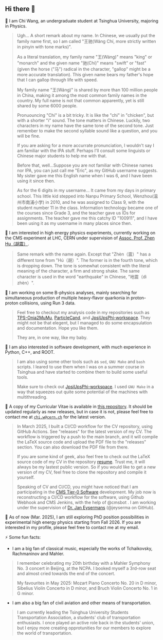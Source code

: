 ## Hi there 👋

<!--
**Eric100911/Eric100911** is a ✨ _special_ ✨ repository because its `README.md` (this file) appears on your GitHub profile.

Here are some ideas to get you started:

- 🔭 I’m currently working on ...
- 🌱 I’m currently learning ...
- 👯 I’m looking to collaborate on ...
- 🤔 I’m looking for help with ...
- 💬 Ask me about ...
- 📫 How to reach me: ...
- 😄 Pronouns: ...
- ⚡ Fun fact: ...
-->

🌱 I am Chi Wang, an undergraduate student at Tsinghua University, majoring in Physics.

> Ugh... A short remark about my name. In Chinese, we usually put the family name first, so I am called "王驰(Wáng Chí, more strictly written in pinyin with tone marks)".
>
> As a literal translation, my family name "王(Wáng)" means "king" or "monarch" and the given name "驰(Chí)" means "swift" or "fast" (given the horse ("马") radical in the character, "gallop" might be a more accurate translation). This given name bears my father's hope that I can gallop through life with speed.
>
> My family name "王(Wáng)" is shared by more than 100 million people in China, making it among the most common family names in the country. My full name is not that common apparently, yet is still shared by some 6000 people.
>
> Pronuouncing "Chi" is a bit tricky. It is like the "chi" in "chicken", but with a shorter "i" sound. The tone matters in Chinese. Luckily, two characters in my name have the same tone of the second tone. Just remember to make the second syllable sound like a question, and you will be fine.
>
> If you are asking for a more accurrate pronunciation, I wouldn't say I am familiar with the IPA stuff. Perhaps I'll consult some linguists or Chinese major students to help me with that.
>
> Before that, well...Suppose you are not familiar with Chinese names nor IPA, you can just call me "Eric", as my GitHub username suggests. My sister gave me this English name when I was 6, and I have been using it since then.
>
> As for the 6 digits in my username... It came from my days in primary school. This little kid stepped into Nanpu Primary School, Wenzhou(温州市南浦小学) in 2010, and he was assigned to Class 9, with the student number 11 in the class. Information technology became one of the courses since Grade 3, and the teacher gave us IDs for assignments. The teacher gave me this catchy ID "100911", and I have been using it as my username in many places since then.

🎇 I am interested in high energy physics experiments, currently working on the CMS experiment at LHC, CERN under supervision of [Assoc. Prof. Zhen Hu（胡震）](https://www.phys.tsinghua.edu.cn/info/1097/4462.htm).

> Same remark with the name again. Except that "Zhèn（震）" has a different tone from "Hú（胡）". The former is in the fourth tone, which is dropping down. The tone is somewhat consistent with the literal meaning of the character, a firm and strong shake. The same character is used in the word "earthquake" in Chinese, "地震（dì zhèn）".

🔭 I am working on some B-physics analyses, mainly searching for simultaneous production of multiple heavy-flavor quarkonia in proton-proton collisions, using Run 3 data.

> Feel free to checkout my analysis code in my repositories such as [TPS-Onia2MuMu](https://github.com/Eric100911/TPS-Onia2MuMu), [ParticleCand](https://github.com/Eric100911/ParticleCand), and [JpsiUpsPhi-workspace](https://github.com/Eric100911/JpsiUpsPhi-workspace). They might not be that elegent, but I managed to do some encapsulation and documentation. Hope you like them.
>
> They are, in one way, like my baby.

🤖 I am also interested in software development, with much experience in Python, C++, and ROOT.

> I am also using some other tools such as `sed`, `GNU Make` and `bash` scripts. I leared to use them when I was on a summer course in Tsinghua and have started to combine them to build some useful tools. 
>
> Make sure to check out [JpsiUpsPhi-workspace](https://github.com/Eric100911/JpsiUpsPhi-workspace). I used `GNU Make` in a way that squeezes out quite some potential of the machines with multithreading. 

📝 A copy of my Curricular Vitae is available in [this repository](https://github.com/Eric100911/resume). It should be updated regularly as new releases, but in case it is not, please feel free to contact me at [`chi.w@cern.ch`](chi.w@cern.ch) for the latest version.

 
> In March 2025, I built a CI/CD workflow for the CV repository, using GitHub Actions. See "releases" for the latest version of my CV. The workflow is triggered by a push to the main branch, and it will compile the LaTeX source code and upload the PDF file to the "releases" section. You can also download the PDF file from there.
>
> If you are some kind of geek, also feel free to check out the LaTeX source code of my CV in the repository [resume](https://github.com/Eric100911/resume). Trust me, it will always be my lastest public version. So if you would like to get a new version of my CV, feel free to clone the repository and compile it yourself.
>
> Speaking of CV and CI/CD, you might have noticed that I am participating in the [CMS Tier-0 Software](https://github.com/dmwm/t0) development. My job now is reconstructing a CI/CD workflow for the software, using Github Webhook and CMS Jenkins, with the help of @cmsbot . I am working under the supervision of [Dr. Jan Eysermans](https://inspirehep.net/authors/1417176) (@jeyserma on GitHub).

🧐 As of now (Mar. 2025), I am still exploring PhD position possibilities in experimental high energy physics starting from Fall 2026. If you are interested in my profile, please feel free to contact me at my email.

⚡️ Some fun facts:
- I am a big fan of classical music, especially the works of Tchaikovsky, Rachmaninov and Mahler.

> I remember celebrating my 20th birthday with a Mahler Symphony No. 3 concert in Beijing, at the NCPA. I booked myself a 3rd-row seat and almost cried towards the end of the concert.
>
> My favourites in May 2025: Mozart Piano Concerto No. 20 in D minor, Sibelius Violin Concerto in D minor, and  Bruch Violin Concerto No. 1 in G minor.

- I am also a big fan of civil aviation and other means of transportation.

> I am currently leading the Tsinghua University Students Transportation Association, a students' club of transportation enthusiasts. I once played an active role back in the students' union, but I enjoy more creating opprotunities for our members to explore the world of transportation.

